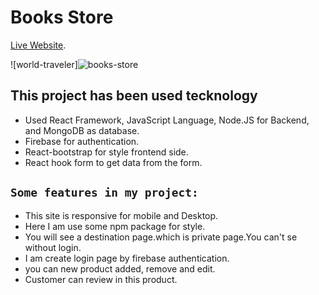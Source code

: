 # Books Store

[Live Website](https://books-store-4c693.web.app/).

![world-traveler]![books-store](https://user-images.githubusercontent.com/76926399/116672343-e45dc700-a9c3-11eb-8af4-d8bd172bbf44.png)

## This project has been used tecknology

* Used React Framework, JavaScript Language, Node.JS for Backend, and MongoDB as database.
* Firebase for authentication.
* React-bootstrap for style frontend side.
* React hook form to get data from the form.

## `Some features in my project:`

* This site is responsive for mobile and Desktop.
* Here I am use some npm package for style.
* You will see a destination page.which is private page.You can't se without login.
* I am create login page by firebase authentication.
* you can new product added, remove and edit.
* Customer can review in this product.